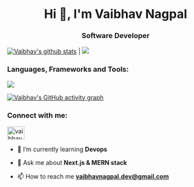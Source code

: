 <h1 align="center">Hi 👋, I'm Vaibhav Nagpal</h1>
<h3 align="center">Software Developer</h3>

<a href="https://github.com/Nagpal45/github-readme-stats"><img align="top-right" src="https://github-readme-stats-drab-nine-75.vercel.app/api?username=Nagpal45&count_private=true&show_icons=true&rank_icon=percentile&hide_border=true&theme=codeSTACKr" alt="Vaibhav's github stats" /></a> | <a href="https://github.com/Nagpal45/github-readme-stats"><img align="top-right" src="https://github-readme-stats-drab-nine-75.vercel.app/api/top-langs/?username=Nagpal45&layout=compact&hide_border=true&theme=codeSTACKr&hide=jupyter%20notebook" /></a>

<h3 align="left">Languages, Frameworks and Tools:</h3>
<a href="https://skillicons.dev">
  <img src="https://skillicons.dev/icons?i=cpp,js,ts,html,css,jquery,bootstrap,sass,express,react,nextjs,nodejs,firebase,flask,git,mongodb,mysql,prisma,redis,redux,docker,kubernetes,linux,postman,materialui,jest,d3,aws,py,supabase,sentry" />
</a>

[![Vaibhav's GitHub activity graph](https://github-readme-activity-graph.vercel.app/graph?username=Nagpal45&theme=nightowl)](https://git.io/Nagpal45)

<h3 align="left">Connect with me:</h3>
<p align="left">
<a href="https://linkedin.com/in/vaibhav249" target="blank"><img align="center" src="https://raw.githubusercontent.com/rahuldkjain/github-profile-readme-generator/master/src/images/icons/Social/linked-in-alt.svg" alt="vaibhav249" height="30" width="40" /></a>
</p>


- 🌱 I’m currently learning **Devops**

- 💬 Ask me about **Next.js & MERN stack**

- 📫 How to reach me **vaibhavnagpal.dev@gmail.com**


